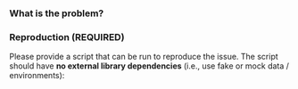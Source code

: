 
### What is the problem?


### Reproduction (REQUIRED)
Please provide a script that can be run to reproduce the issue. The script should have **no external library dependencies** (i.e., use fake or mock data / environments):

